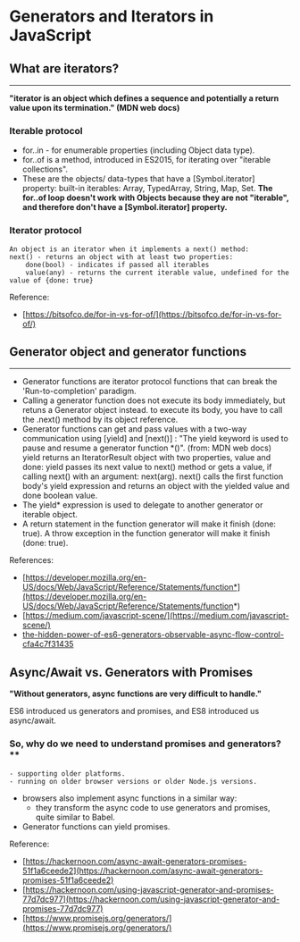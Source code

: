 # Generators and Iterators in JavaScript

## What are iterators?
--------------------
**"iterator is an object which defines a sequence and potentially a return value upon its termination." (MDN web docs)**

### Iterable protocol
- for..in  - for enumerable properties (including Object data type).
- for..of is a method, introduced in ES2015, for iterating over "iterable collections".
- These are the objects/ data-types that have a [Symbol.iterator] property:
    built-in iterables: Array, TypedArray, String, Map, Set.
**The for..of loop doesn't work with Objects because they are not "iterable", and therefore don't have a [Symbol.iterator] property.**

### Iterator protocol
    An object is an iterator when it implements a next() method:
    next() - returns an object with at least two properties:
        done(bool) - indicates if passed all iterables
        value(any) - returns the current iterable value, undefined for the value of {done: true}

Reference:

- [https://bitsofco.de/for-in-vs-for-of/](https://bitsofco.de/for-in-vs-for-of/)


## Generator object and generator functions
--------------------
- Generator functions are iterator protocol functions that can break the 'Run-to-completion' paradigm.
- Calling a generator function does not execute its body immediately, but retuns a Generator object instead.
    to execute its body, you have to call the .next() method by its object reference.
- Generator functions can get and pass values with a two-way communication using [yield] and [next()] :
    "The yield keyword is used to pause and resume a generator function *()". (from: MDN web docs)
    yield returns an IteratorResult object with two properties, value and done:
        yield passes its next value to next() method or gets a value, if calling next() with an argument: next(arg).
    next() calls the first function body's yield expression and returns an object with the yielded value and done boolean value.
- The yield* expression is used to delegate to another generator or iterable object.
- A return statement in the function generator will make it finish (done: true).
  A throw exception in the function generator will make it finish (done: true).

References:

- [https://developer.mozilla.org/en-US/docs/Web/JavaScript/Reference/Statements/function*](https://developer.mozilla.org/en-US/docs/Web/JavaScript/Reference/Statements/function*)
- [https://medium.com/javascript-scene/](https://medium.com/javascript-scene/)
- [the-hidden-power-of-es6-generators-observable-async-flow-control-cfa4c7f31435](the-hidden-power-of-es6-generators-observable-async-flow-control-cfa4c7f31435)


## Async/Await vs. Generators with Promises
**"Without generators, async functions are very difficult to handle."**

ES6 introduced us generators and promises, and ES8 introduced us async/await. 
### So, why do we need to understand promises and generators?**
    - supporting older platforms.
    - running on older browser versions or older Node.js versions.

- browsers also implement async functions in a similar way:
    - they transform the async code to use generators and promises, quite similar to Babel.
- Generator functions can yield promises.


Reference:

- [https://hackernoon.com/async-await-generators-promises-51f1a6ceede2](https://hackernoon.com/async-await-generators-promises-51f1a6ceede2)
- [https://hackernoon.com/using-javascript-generator-and-promises-77d7dc977](https://hackernoon.com/using-javascript-generator-and-promises-77d7dc977)
- [https://www.promisejs.org/generators/](https://www.promisejs.org/generators/)
